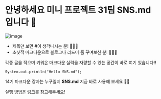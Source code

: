 # 안녕하세요 미니 프로젝트 31팀 SNS.md 입니다 💬
![image](https://raw.githubusercontent.com/SNS-md/front.md/main/public/title_italic.png)

- 제목만 보면 #이 생각나시는 분! 🙋🏻‍♀
- 소싯적 마크다운으로 블로그나 리드미 좀 꾸며보신 분! 🙋🏻‍♂

각종 글을 적으며 키워온 마크다운 실력을 자랑할 수 있는 공간이 바로 여기 있습니다!!

```
System.out.println("Hello SNS.md");
```

14기 마크다운 강자는 누구일지 **SNS.md** 지금 바로 사용해 보세요 🙌🏻

실행 방법은 [링크](https://github.com/SNS-md/front.md/blob/main/doc/howToStart.md)를 참고해주세요!